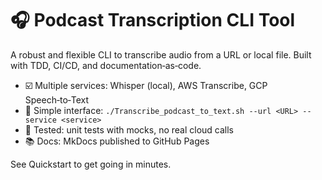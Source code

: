 # 🎧 Podcast Transcription CLI Tool

A robust and flexible CLI to transcribe audio from a URL or local file. Built with TDD, CI/CD, and documentation‑as‑code.

- ☑️ Multiple services: Whisper (local), AWS Transcribe, GCP Speech‑to‑Text
- 🧰 Simple interface: `./Transcribe_podcast_to_text.sh --url <URL> --service <service>`
- 🧪 Tested: unit tests with mocks, no real cloud calls
- 📚 Docs: MkDocs published to GitHub Pages

See Quickstart to get going in minutes.

